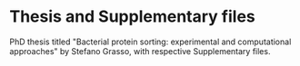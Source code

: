 # Thesis and Supplementary files

PhD thesis titled "Bacterial protein sorting: experimental and computational approaches" by Stefano Grasso, with respective Supplementary files.

